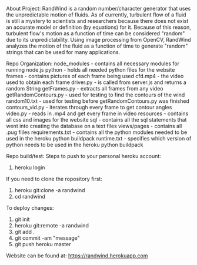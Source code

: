 About Project: 
RandWind is a random number/character generator that uses the unpredictable motion of fluids. As of currently, turbulent flow of a fluid is still a mystery to scientists and researchers because there does not exist an accurate model or definition (by equations) for it. Because of this reason, turbulent flow's motion as a function of time can be considered "random" due to its unpredictability. Using image processing from OpenCV, RandWind analyzes the motion of the fluid as a function of time to generate "random" strings that can be used for many applications. 


Repo Organization:
node_modules - contains all necessary modules for running node.js
python - holds all needed python files for the website
  frames - contains pictures of each frame being used
  cfd.mp4 - the video used to obtain each frame
  driver.py - is called from server.js and returns a random String
  getFrames.py - extracts all frames from any video
  getRandomContours.py - used for testing to find the contours of the wind
  random10.txt - used for testing before getRandomContours.py was finished
  contours_vid.py - iterates through every frame to get contour angles
  video.py - reads in .mp4 and get every frame in video
resources - contains all css and images for the website
sql - contains all the sql statements that went into creating the database on a text files
views/pages - contains all .pug fiiles
requirements.txt - contains all the python modules needed to be used in the heroku python buildpack
runtime.txt - specifies which version of python needs to be used in the heroku python buildpack



Repo build/test:
Steps to push to your personal heroku account:
1. heroku login

If you need to clone the ropository first:
1. heroku git:clone -a randwind
2. cd randwind

To deploy changes:
1. git init
2. heroku git:remote -a randwind
3. git add .
4. git commit -am "message"
5. git push heroku master


Website can be found at:
https://randwind.herokuapp.com
